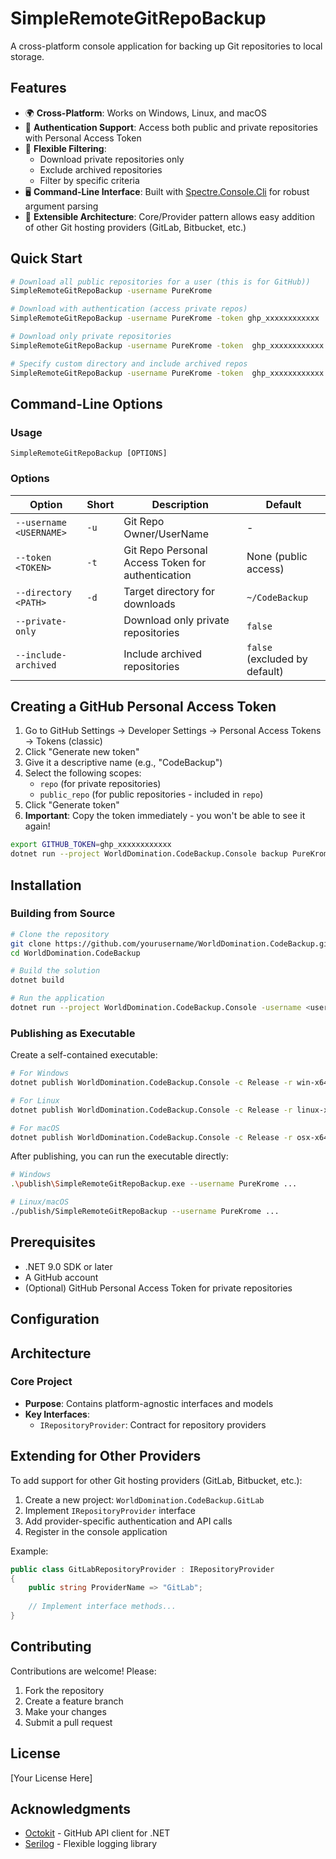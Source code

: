 # SimpleRemoteGitRepoBackup

A cross-platform console application for backing up Git repositories to local storage.

## Features

- 🌍 **Cross-Platform**: Works on Windows, Linux, and macOS
- 🔐 **Authentication Support**: Access both public and private repositories with Personal Access Token
- 🎯 **Flexible Filtering**: 
  - Download private repositories only
  - Exclude archived repositories
  - Filter by specific criteria
- 🖥️ **Command-Line Interface**: Built with [Spectre.Console.Cli](https://spectreconsole.net/) for robust argument parsing
- 🔌 **Extensible Architecture**: Core/Provider pattern allows easy addition of other Git hosting providers (GitLab, Bitbucket, etc.)


## Quick Start

```bash
# Download all public repositories for a user (this is for GitHub))
SimpleRemoteGitRepoBackup -username PureKrome

# Download with authentication (access private repos)
SimpleRemoteGitRepoBackup -username PureKrome -token ghp_xxxxxxxxxxxx

# Download only private repositories
SimpleRemoteGitRepoBackup -username PureKrome -token  ghp_xxxxxxxxxxxx --private-only

# Specify custom directory and include archived repos
SimpleRemoteGitRepoBackup -username PureKrome -token  ghp_xxxxxxxxxxxx --private-only -directory /path/to/backups --include-archived
```

## Command-Line Options

### Usage

```
SimpleRemoteGitRepoBackup [OPTIONS]
```

### Options

| Option | Short | Description | Default |
|--------|-------|-------------|---------|
| `--username <USERNAME>` | `-u` | Git Repo Owner/UserName | - |
| `--token <TOKEN>` | `-t` | Git Repo Personal Access Token for authentication | None (public access) |
| `--directory <PATH>` | `-d` | Target directory for downloads | `~/CodeBackup` |
| `--private-only` | | Download only private repositories | `false` |
| `--include-archived` | | Include archived repositories | `false` (excluded by default) |



## Creating a GitHub Personal Access Token

1. Go to GitHub Settings → Developer Settings → Personal Access Tokens → Tokens (classic)
2. Click "Generate new token"
3. Give it a descriptive name (e.g., "CodeBackup")
4. Select the following scopes:
   - `repo` (for private repositories)
   - `public_repo` (for public repositories - included in `repo`)
5. Click "Generate token"
6. **Important**: Copy the token immediately - you won't be able to see it again!

```bash
export GITHUB_TOKEN=ghp_xxxxxxxxxxxx
dotnet run --project WorldDomination.CodeBackup.Console backup PureKrome --token $GITHUB_TOKEN
```

## Installation

### Building from Source

```bash
# Clone the repository
git clone https://github.com/yourusername/WorldDomination.CodeBackup.git
cd WorldDomination.CodeBackup

# Build the solution
dotnet build

# Run the application
dotnet run --project WorldDomination.CodeBackup.Console -username <username> ...
```

### Publishing as Executable

Create a self-contained executable:

```bash
# For Windows
dotnet publish WorldDomination.CodeBackup.Console -c Release -r win-x64 -o $PWD/publish

# For Linux
dotnet publish WorldDomination.CodeBackup.Console -c Release -r linux-x64 -o $PWD/publish

# For macOS
dotnet publish WorldDomination.CodeBackup.Console -c Release -r osx-x64 -o $PWD/publish
```

After publishing, you can run the executable directly:

```bash
# Windows
.\publish\SimpleRemoteGitRepoBackup.exe --username PureKrome ...

# Linux/macOS
./publish/SimpleRemoteGitRepoBackup --username PureKrome ...
```

## Prerequisites

- .NET 9.0 SDK or later
- A GitHub account
- (Optional) GitHub Personal Access Token for private repositories

## Configuration

## Architecture

### Core Project
- **Purpose**: Contains platform-agnostic interfaces and models
- **Key Interfaces**:
  - `IRepositoryProvider`: Contract for repository providers

## Extending for Other Providers

To add support for other Git hosting providers (GitLab, Bitbucket, etc.):

1. Create a new project: `WorldDomination.CodeBackup.GitLab`
2. Implement `IRepositoryProvider` interface
3. Add provider-specific authentication and API calls
4. Register in the console application

Example:

```csharp
public class GitLabRepositoryProvider : IRepositoryProvider
{
    public string ProviderName => "GitLab";
    
    // Implement interface methods...
}
```

## Contributing

Contributions are welcome! Please:
1. Fork the repository
2. Create a feature branch
3. Make your changes
4. Submit a pull request

## License

[Your License Here]

## Acknowledgments

- [Octokit](https://github.com/octokit/octokit.net) - GitHub API client for .NET
- [Serilog](https://serilog.net/) - Flexible logging library
